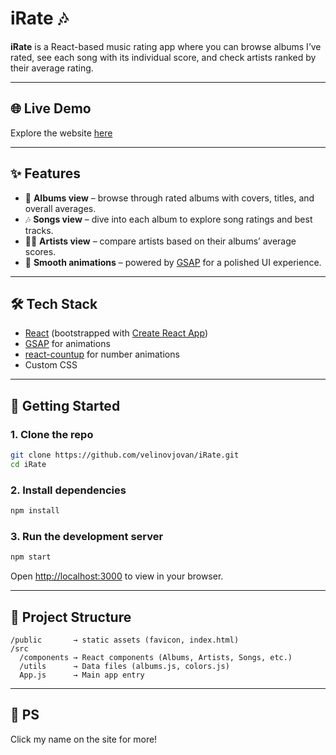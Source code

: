 # iRate 🎶

**iRate** is a React-based music rating app where you can browse albums I’ve rated, see each song with its individual score, and check artists ranked by their average rating.

---

## 🌐 Live Demo

Explore the website [here](https://i-rate.vercel.app)

---

## ✨ Features

- 📀 **Albums view** – browse through rated albums with covers, titles, and overall averages.
- 🎶 **Songs view** – dive into each album to explore song ratings and best tracks.
- 👨‍🎤 **Artists view** – compare artists based on their albums’ average scores.
- 🎨 **Smooth animations** – powered by [GSAP](https://greensock.com/gsap) for a polished UI experience.

---

## 🛠️ Tech Stack

- [React](https://react.dev) (bootstrapped with [Create React App](https://create-react-app.dev))
- [GSAP](https://greensock.com/gsap) for animations
- [react-countup](https://www.npmjs.com/package/react-countup) for number animations
- Custom CSS

---

## 🚀 Getting Started

### 1. Clone the repo

```bash
git clone https://github.com/velinovjovan/iRate.git
cd iRate
```

### 2. Install dependencies

```bash
npm install
```

### 3. Run the development server

```bash
npm start
```

Open [http://localhost:3000](http://localhost:3000) to view in your browser.

---

## 📂 Project Structure

```
/public       → static assets (favicon, index.html)
/src
  /components → React components (Albums, Artists, Songs, etc.)
  /utils      → Data files (albums.js, colors.js)
  App.js      → Main app entry
```

---

## 🔮 PS

Click my name on the site for more!
